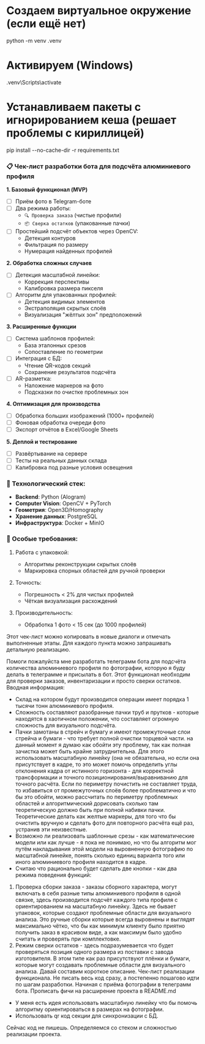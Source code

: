 # Создаем виртуальное окружение (если ещё нет)
python -m venv .venv

# Активируем (Windows)
.venv\Scripts\activate

# Устанавливаем пакеты с игнорированием кеша (решает проблемы с кириллицей)
pip install --no-cache-dir -r requirements.txt


### 📋 Чек-лист разработки бота для подсчёта алюминиевого профиля

**1. Базовый функционал (MVP)**
- [ ] Приём фото в Telegram-боте
- [ ] Два режима работы:
  - `🔍 Проверка заказа` (чистые профили)
  - `📦 Сверка остатков` (упакованные пачки)
- [ ] Простейший подсчёт объектов через OpenCV:
  - Детекция контуров
  - Фильтрация по размеру
  - Нумерация найденных профилей

**2. Обработка сложных случаев**
- [ ] Детекция масштабной линейки:
  - Коррекция перспективы
  - Калибровка размера пикселя
- [ ] Алгоритм для упакованных профилей:
  - Детекция видимых элементов
  - Экстраполяция скрытых слоёв
  - Визуализация "жёлтых зон" предположений

**3. Расширенные функции**
- [ ] Система шаблонов профилей:
  - База эталонных срезов
  - Сопоставление по геометрии
- [ ] Интеграция с БД:
  - Чтение QR-кодов секций
  - Сохранение результатов подсчёта
- [ ] AR-разметка:
  - Наложение маркеров на фото
  - Подсказки по очистке проблемных зон

**4. Оптимизация для производства**
- [ ] Обработка больших изображений (1000+ профилей)
- [ ] Фоновая обработка очереди фото
- [ ] Экспорт отчётов в Excel/Google Sheets

**5. Деплой и тестирование**
- [ ] Развёртывание на сервере
- [ ] Тесты на реальных данных склада
- [ ] Калибровка под разные условия освещения

### 🔧 Технологический стек:
- **Backend**: Python (AIogram)
- **Computer Vision**: OpenCV + PyTorch
- **Геометрия**: Open3D/Homography
- **Хранение данных**: PostgreSQL
- **Инфраструктура**: Docker + MinIO

### 📌 Особые требования:
1. Работа с упаковкой:
   - Алгоритмы реконструкции скрытых слоёв
   - Маркировка спорных областей для ручной проверки

2. Точность:
   - Погрешность < 2% для чистых профилей
   - Чёткая визуализация расхождений

3. Производительность:
   - Обработка 1 фото < 15 сек (до 1000 профилей)

Этот чек-лист можно копировать в новые диалоги и отмечать выполненные этапы. Для каждого пункта можно запрашивать детальную реализацию.


Помоги пожалуйста мне разработать телеграмм бота для подсчёта количества алюминиевого профиля по фотографии, которую я буду делать в телеграмме и присылать в бот. Этот функционал необходим для проверки заказов, инвентаризации и просто сверки остатков.
Вводная информация:
- Склад на котором будут производится операции имеет порядка 1 тысячи тонн алюминиевого профиля.
- Сложность составляют разобранные пачки труб и прутков - которые находятся в хаотичном положении, что составляет огромную сложность для визуального подсчёта.
- Пачки замотаны в стрейч и бумагу и имеют промежуточные слои стрейча и бумаги - что требует полной очистки торцевой части. на данный момент я думаю как обойти эту проблему, так как полная зачистка может быть крайне затруднительна. Для этого использовать масштабную линейку (она не обязательна, но если она присутствует в кадре, то это может помочь определить углы отклонения кадра от истинного горизонта - для корректной трансформации и точного позиционирования/выравниванию для точного расчёта. Если по периметру почистить не составляет труда, то избавиться от промежуточных слоёв более проблематично и что бы это обойти, можно рассчитать по периметру проблемных областей и алгоритмический дорисовать сколько там теоретическую должно быть при полной набивки пачки. Теоретические делать как желтые маркеры, для того что бы очистить вручную и сделать фото для повторного расчёта ещё раз, устранив эти неизвестные.
- Возможно ли реализовать шаблонные срезы - как математические модели или как лучше - я пока не понимаю, но что бы алгоритм мог путём накладывания этой модели на выровненную фотографию по масштабной линейке, понять сколько единиц варианта того или иного алюминиевого профиля находится в кадре.
- Считаю что рационально будет сделать две кнопки - как два режима поведения функций:
1. Проверка сборки заказа - заказы сборного характера, могут включать в себя разные типы алюминиевого профиля в одной связке, здесь производится подсчёт каждого типа профиля с ориентированием на масштабную линейку. Здесь не бывает упаковок, которые создают проблемные области для визуального анализа. Это ручные сборки которые всегда выровнены и выглядят максимально чётко, что бы как минимум клиенту было приятно получить заказ в красивом виде, а как максимум было удобно считать и проверять при комплектовке.
2. Режим сверки остатков - здесь подразумевается что будет проверяться позиция одного размера из поставки с завода изготовителя. В этом типе как раз присутствуют плёнки и бумаги, которые могут создавать проблемные области для визуального анализа.
Давай составим короткое описание. Чек-лист реализации функционала. Не писать весь код сразу, а постепенно пошагово идти по шагам разработки. Начиная с приёма фотографии в телеграмм бота.
Прописать фичи на расширение проекта в README.md
- У меня есть идея использовать масштабную линейку что бы помочь алгоритму ориентироваться в размерах на фотографии.
- Использовать qr код секции для синхронизации с БД.

Сейчас код не пишешь. Определяемся со стеком и сложностью реализации проекта.